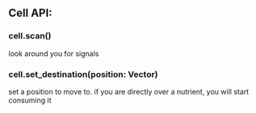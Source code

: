 Cell API:
---

### cell.scan()
look around you for signals

### cell.set_destination(position: Vector)
set a position to move to. if you are directly over a nutrient, you will start consuming it
